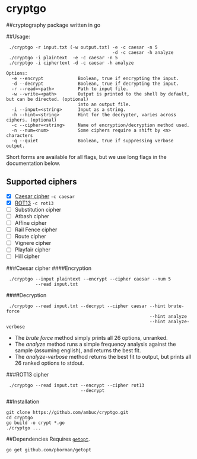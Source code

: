 # cryptgo
##cryptography package written in go


##Usage:

```
 ./cryptgo -r input.txt (-w output.txt) -e -c caesar -n 5
                                        -d -c caesar -h analyze
 ./cryptgo -i plaintext  -e -c caesar -n 5
 ./cryptgo -i ciphertext -d -c caesar -h analyze

Options:
  -e --encrypt             Boolean, true if encrypting the input.
  -d --decrypt             Boolean, true if decrypting the input.
  -r --read=<path>         Path to input file.
  -w --write=<path>        Output is printed to the shell by default, but can be directed. (optional)
                           into an output file.
  -i --input=<string>      Input as a string.
  -h --hint=<string>       Hint for the decrypter, varies across ciphers. (optional)
  -c --cipher=<string>     Name of encryption/decryption method used.
  -n --num=<num>           Some ciphers require a shift by <n> characters
  -q --quiet               Boolean, true if suppressing verbose output.
```
Short forms are available for all flags, but we use long flags in the documentation below.

## Supported ciphers
 - [x] [Caesar cipher](#caesar-cipher) `-c caesar`
 - [x] [ROT13](#rot13-cipher) `-c rot13`
 - [ ] Substitution cipher
 - [ ] Atbash cipher
 - [ ] Affine cipher
 - [ ] Rail Fence cipher
 - [ ] Route cipher
 - [ ] Vignere cipher
 - [ ] Playfair cipher
 - [ ] Hill cipher

###Caesar cipher
####Encryption
```
 ./cryptgo --input plaintext --encrypt --cipher caesar --num 5
           --read input.txt
```
####Decryption
```
 ./cryptgo --read input.txt --decrypt --cipher caesar --hint brute-force
                                                      --hint analyze
                                                      --hint analyze-verbose
```
 - The _brute force_ method simply prints all 26 options, unranked.
 - The _analyze_ method runs a simple frequency analysis against the sample (assuming english), and returns the best fit. 
 - The _analyze-verbose_ method returns the best fit to output, but prints all 26 ranked options to stdout.

###ROT13 cipher
```
 ./cryptgo --read input.txt --encrypt --cipher rot13
                            --decrypt
```
##Installation
```
git clone https://github.com/ambuc/cryptgo.git
cd cryptgo
go build -o crypt *.go
./cryptgo ...
```

##Dependencies
Requires [`getopt`](https://godoc.org/github.com/pborman/getopt).
```
go get github.com/pborman/getopt
```

